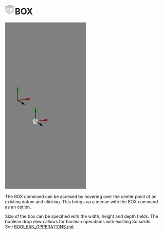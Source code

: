 # ![](../img/cad/cube32.png)BOX
![](img/box-dialog.gif)

The BOX command can be accesed by hovering over the center point of an existing datum and clicking. This brings up a menue with the BOX command as an option. 

Size of the box can be specified with the width, height and depth fields. 
The boolean drop down allows for boolean operations with existing 3d solids. See [BOOLEAN_OPPERATIONS.md](BOOLEAN_OPPERATIONS.md "BOOLEAN_OPPERATIONS.md").

